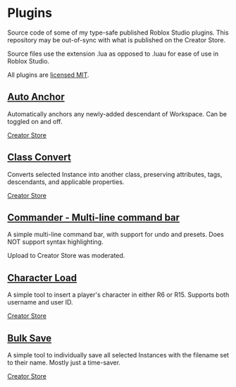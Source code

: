 # Plugins

Source code of some of my type-safe published Roblox Studio plugins.
This repository may be out-of-sync with what is published on the Creator Store.

Source files use the extension .lua as opposed to .luau for ease of use in Roblox Studio.

All plugins are [licensed MIT](./LICENSE).

## [Auto Anchor](./AutoAnchor.lua)

Automatically anchors any newly-added descendant of Workspace. Can be toggled on and off.

[Creator Store](https://create.roblox.com/store/asset/14123319791)

## [Class Convert](./ClassConvert.lua)

Converts selected Instance into another class, preserving attributes, tags, descendants, and applicable properties.

[Creator Store](https://create.roblox.com/store/asset/17107089749)

## [Commander - Multi-line command bar](./Commander.lua)

A simple multi-line command bar, with support for undo and presets.
Does NOT support syntax highlighting.

Upload to Creator Store was moderated.

## [Character Load](./CharacterLoad.lua)

A simple tool to insert a player's character in either R6 or R15. Supports both username and user ID.

[Creator Store](https://create.roblox.com/store/asset/119621554198721)

## [Bulk Save](./BulkSave.lua)

A simple tool to individually save all selected Instances with the filename set to their name.
Mostly just a time-saver.

[Creator Store](https://create.roblox.com/store/asset/110526351788712)